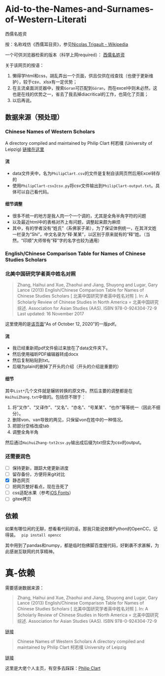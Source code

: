 # Aid-to-the-Names-and-Surnames-of-Western-Literati
西儒名姓资<br>

按：名称戏仿《西儒耳目资》，参见[Nicolas Trigault - Wikipedia](https://en.wikipedia.org/wiki/Nicolas_Trigault#Publications)

一个可供浏览器检索的版本（科学上网required）：
[西儒名姓资](https://alainalan.github.io/Aid-to-the-Names-and-Surnames-of-Western-Literati/)

关于该网页的按语：
1. 懒得学html和css，胡乱弄出一个页面，供且仅供在线查找（也便于更新维护），较于csv、xlsx有一定优势；
2. 在主流桌面浏览器中，搜索`Goran`可匹配到`Göran`，而在excel中则未必然，这也是在线的优势之一，省去了我去掉diacritical的工作，也简化了页面；
3. 以后再说。

## 数据来源（预处理）

### Chinese Names of Western Scholars
A directory compiled and maintained by Philip Clart 柯若樸 (University of Leipzig)
[链接在这里](https://home.uni-leipzig.de/clartp/ChineseNamesWesternScholars.html)

#### 流

- data文件夹中，名为`PhilipClart.csv`的文件是复制自该网页然后用Excel转存的
- 使用`PhilipClart-csv2csv.py`将csv文件输出到`PhilipClart-output.txt`。具体可以自己看代码。

#### 细节调整

- 很多不统一的地方是我人肉一个一个调的，尤其是全角半角字符的问题
- 以及最近html中的表格对齐上有问题，调整起来颇为麻烦
- 其中，有的学者没有“姓氏”（系佛家子弟），为了保证体例统一，在其洋文姓一栏录为“Shi”，中文名录为“释·某某”，以区别于原来就有的“释”姓。（当然，“印顺”大师带有“释”字的名字也较为通用）

### English/Chinese Comparison Table for Names of Chinese Studies Scholars
### 北美中国研究学者英中姓名对照
> Zhang, Haihui and Xue, Zhaohui and Jiang, Shuyong and Lugar, Gary Lance (2013) English/Chinese Comparison Table for Names of Chinese Studies Scholars [ 北美中国研究学者英中姓名对照 ]. In: A Scholarly Review of Chinese Studies in North America = 北美中国研究综述. Association for Asian Studies (AAS). ISBN 978-0-924304-72-9
Last updated: 16 November 2017

这里使用的是[该页面](http://d-scholarship.pitt.edu/17682/PDF)“As of October 12, 2020”的一版pdf。

#### 流

- 我已经重新把pdf文件偷过来放在了data文件夹下。
- 然后使用福昕PDF编辑器转成docx
- 然后复制粘贴到txt。
- 后缀为plain的删掉了开头的介绍（开头的介绍是重要的）

#### 细节
其中`List*`几个文件就是辗转转换的原文件。然后主要的调整都是在`HaihuiZhang.txt`中做的。包括但不限于：

1. 将“又作”、“又译作”、“又名”、“亦名”、“号某某”、“也作”等等统一（因此不细分）。
2. 删除von、van导致的两见，只保留von在姓中的一种情况。
3. 把部分空格改成tab
4. 调整全角半角

然后通过`HaihuiZhang-txt2csv.py`输出成后缀为txt但实为csv的output。

### 还需要润色

- [ ] 保持更新，跟踪大佬更新进度
- [ ] 留存备份，方便将来git对比
- [x] 静态网页
- [ ] 把网页整好看点，现在丑死了
- [ ] css适配水果（参考[iOS Fonts](http://www.iosfonts.com/)）
- [ ] gitee拷贝

## 依赖

如果有哪位闲的无聊，想看看代码的话，那我只能说依赖Python的OpenCC，记得装。
``` pip install opencc```

其中用到了pandas和numpy，都是临时抱佛脚百度搜代码，好剿袭不求甚解，为此感谢互联网的共享精神。

# 真-依赖

需要感谢数据来源：
> Zhang, Haihui and Xue, Zhaohui and Jiang, Shuyong and Lugar, Gary Lance (2013) English/Chinese Comparison Table for Names of Chinese Studies Scholars [ 北美中国研究学者英中姓名对照 ]. In: A Scholarly Review of Chinese Studies in North America = 北美中国研究综述. Association for Asian Studies (AAS). ISBN 978-0-924304-72-9

[链接](http://d-scholarship.pitt.edu/17682/)

> Chinese Names of Western Scholars
A directory compiled and maintained by
Philip Clart 柯若樸
University of Leipzig


[链接](https://home.uni-leipzig.de/clartp/ChineseNamesWesternScholars.html)

这里是大佬个人主页，有空多去踩踩：[Philip Clart](https://home.uni-leipzig.de/clartp/)

